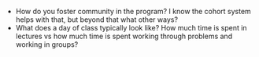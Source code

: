 - How do you foster community in the program? I know the cohort system helps with that, but beyond that what other ways?
- What does a day of class typically look like? How much time is spent in lectures vs how much time is spent working through problems and working in groups?